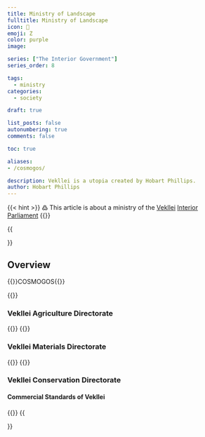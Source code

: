 ```yaml
---
title: Ministry of Landscape
fulltitle: Ministry of Landscape
icon: 🌋
emoji: Ζ
color: purple
image: 

series: ["The Interior Government"]
series_order: 8

tags: 
  - ministry
categories:
  - society

draft: true

list_posts: false
autonumbering: true
comments: false

toc: true

aliases:
- /cosmogos/

description: Vekllei is a utopia created by Hobart Phillips.
author: Hobart Phillips
---
```

{{< hint >}}
߷ This article is about a ministry of the [Vekllei](/utopia/vekllei/) [Interior Parliament](/utopia/society/state/government/interior/)
{{</hint>}}

{{<section>}}
## Overview
{{<boxtag teal>}}COSMOGOS{{</boxtag>}}

{{<outline>}}
### Vekllei Agriculture Directorate
{{</outline>}}
{{<outline>}}
### Vekllei Materials Directorate
{{</outline>}}
{{<outline>}}
### Vekllei Conservation Directorate

#### Commercial Standards of Vekllei

{{</outline>}}
{{</section>}}